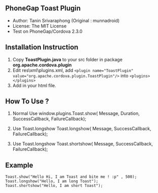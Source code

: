 PhoneGap Toast Plugin
--------------------------

+ Author: Tanin Srivaraphong (Original : munnadroid)
+ License: The MIT License
+ Test on PhoneGap/Cordova 2.3.0


Installation Instruction
--------------------------

1. Copy **ToastPlugin.java** to your src folder in package **org.apache.cordova.plugin**
2. Edit res\xml\plugins.xml, add `<plugin name="ToastPlugin" value="org.apache.cordova.plugin.ToastPlugin"/>` into `<plugins> </plugins>`
3. Add **<script src="toast.js"></script>** in your html file.

How To Use ?
---------------

 1. Normal Use
	window.plugins.Toast.show( Message, Duration, SuccessCallback, FailureCallback);

 2. Use Toast.longshow
	Toast.longshow( Message, SuccessCallback, FailureCallback);

 3. Use Toast.longshow
	Toast.shortshow( Message, SuccessCallback, FailureCallback);


Example
----------
	Toast.show("Hello Hi, I am Toast and bite me ! :p" , 500);
	Toast.longshow("Hello, I am long Toast");
	Toast.shortshow("Hello, I am short Toast");
